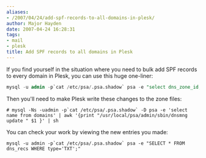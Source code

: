 ```yaml
---
aliases:
- /2007/04/24/add-spf-records-to-all-domains-in-plesk/
author: Major Hayden
date: 2007-04-24 16:28:31
tags:
- mail
- plesk
title: Add SPF records to all domains in Plesk
---
```


If you find yourself in the situation where you need to bulk add SPF records to every domain in Plesk, you can use this huge one-liner:

```sql
mysql -u admin -p`cat /etc/psa/.psa.shadow` psa -e "select dns_zone_id,displayHost from dns_recs GROUP BY dns_zone_id ORDER BY dns_zone_id ASC;" | awk '{print "INSERT INTO dns_recs (type,host,val,time_stamp,dns_zone_id,displayHost,displayVal) VALUES ('\''TXT'\'','\''"$2"'\'','\''v=spf1 a mx ~all'\'',NOW(),"$1",'\''"$2"'\'','\''v=spf1 a mx ~all'\'');"}' | mysql -u admin -p`cat /etc/psa/.psa.shadow` psa`
```

Then you'll need to make Plesk write these changes to the zone files:

```
# mysql -Ns -uadmin -p`cat /etc/psa/.psa.shadow` -D psa -e 'select name from domains' | awk '{print "/usr/local/psa/admin/sbin/dnsmng update " $1 }' | sh
```

You can check your work by viewing the new entries you made:

```
mysql -u admin -p`cat /etc/psa/.psa.shadow` psa -e "SELECT * FROM dns_recs WHERE type='TXT';"
```